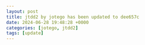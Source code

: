 ```yaml
---
layout: post
title: jtdd2 by jotego has been updated to dee657c
date: 2024-06-28 19:48:28 +0000
categories: [jotego, jtdd2]
tags: [update]
---
```


